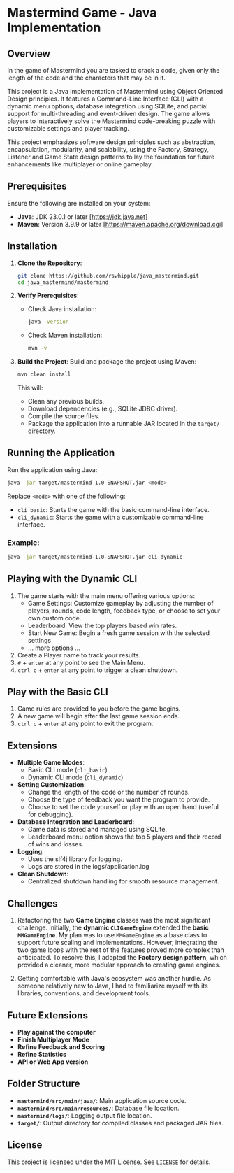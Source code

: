 # Mastermind Game - Java Implementation

## Overview

In the game of Mastermind you are tasked to crack a code, given only the length of the code and the characters that may be in it. 

This project is a Java implementation of Mastermind using Object Oriented Design principles. It features a Command-Line Interface (CLI) with a dynamic menu options, database integration using SQLite, and partial support for multi-threading and event-driven design. The game allows players to interactively solve the Mastermind code-breaking puzzle with customizable settings and player tracking.

This project emphasizes software design principles such as abstraction, encapsulation, modularity, and scalability, using the Factory, Strategy, Listener and Game State design patterns to lay the foundation for future enhancements like multiplayer or online gameplay.

## Prerequisites

Ensure the following are installed on your system:

- **Java**: JDK 23.0.1 or later [https://jdk.java.net]
- **Maven**: Version 3.9.9 or later [https://maven.apache.org/download.cgi]

## Installation

1. **Clone the Repository**:
   ```bash
   git clone https://github.com/rswhipple/java_mastermind.git
   cd java_mastermind/mastermind
   ```

2. **Verify Prerequisites**:
   - Check Java installation:
     ```bash
     java -version
     ```
   - Check Maven installation:
     ```bash
     mvn -v
     ```

3. **Build the Project**:
   Build and package the project using Maven:
   ```bash
   mvn clean install
   ```

   This will:
   - Clean any previous builds,
   - Download dependencies (e.g., SQLite JDBC driver).
   - Compile the source files.
   - Package the application into a runnable JAR located in the `target/` directory.

## Running the Application

Run the application using Java:

```bash
java -jar target/mastermind-1.0-SNAPSHOT.jar <mode>
```

Replace `<mode>` with one of the following:
- `cli_basic`: Starts the game with the basic command-line interface.
- `cli_dynamic`: Starts the game with a customizable command-line interface.


### Example:
```bash
java -jar target/mastermind-1.0-SNAPSHOT.jar cli_dynamic
```

## Playing with the Dynamic CLI
1. The game starts with the main menu offering various options:
   * Game Settings: Customize gameplay by adjusting the number of players, rounds, code length, feedback type, or choose to set your own custom code.
   * Leaderboard: View the top players based win rates.
   * Start New Game: Begin a fresh game session with the selected settings
   * ... more options ...
2. Create a Player name to track your results.
4. `#` + `enter` at any point to see the Main Menu.
4. `ctrl c` + `enter` at any point to trigger a clean shutdown.


## Play with the Basic CLI 
1. Game rules are provided to you before the game begins.
2. A new game will begin after the last game session ends.
3. `ctrl c` + `enter` at any point to exit the program.

## Extensions
- **Multiple Game Modes**:
  - Basic CLI mode (`cli_basic`)
  - Dynamic CLI mode (`cli_dynamic`)
- **Setting Customization**:
   - Change the length of the code or the number of rounds.
   - Choose the type of feedback you want the program to provide.
   - Choose to set the code yourself or play with an open hand (useful for debugging).
- **Database Integration and Leaderboard**: 
   - Game data is stored and managed using SQLite.
   - Leaderboard menu option shows the top 5 players and their record of wins and losses.
- **Logging**: 
   - Uses the slf4j library for logging.
   - Logs are stored in the logs/application.log
- **Clean Shutdown**: 
   - Centralized shutdown handling for smooth resource management.

## **Challenges**

1. Refactoring the two **Game Engine** classes was the most significant challenge. Initially, the **dynamic `CLIGameEngine`** extended the **basic `MMGameEngine`**. My plan was to use `MMGameEngine` as a base class to support future scaling and implementations. However, integrating the two game loops with the rest of the features proved more complex than anticipated. To resolve this, I adopted the **Factory design pattern**, which provided a cleaner, more modular approach to creating game engines.

2. Getting comfortable with Java's ecosystem was another hurdle. As someone relatively new to Java, I had to familiarize myself with its libraries, conventions, and development tools. 

## Future Extensions
- **Play against the computer**
- **Finish Multiplayer Mode**
- **Refine Feedback and Scoring**
- **Refine Statistics**
- **API or Web App version** 

## Folder Structure

- **`mastermind/src/main/java/`**: Main application source code.
- **`mastermind/src/main/resources/`**: Database file location.
- **`mastermind/logs/`**: Logging output file location.
- **`target/`**: Output directory for compiled classes and packaged JAR files.


## License

This project is licensed under the MIT License. See `LICENSE` for details.


